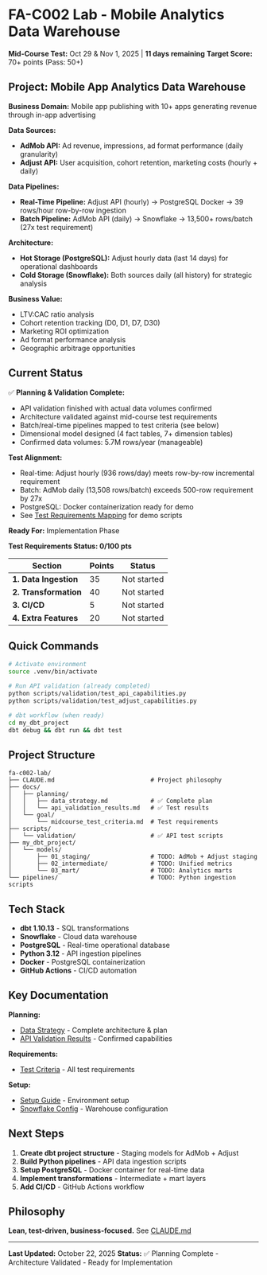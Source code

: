 # FA-C002 Lab - Mobile Analytics Data Warehouse

**Mid-Course Test:** Oct 29 & Nov 1, 2025 | **11 days remaining**
**Target Score:** 70+ points (Pass: 50+)

## Project: Mobile App Analytics Data Warehouse

**Business Domain:** Mobile app publishing with 10+ apps generating revenue through in-app advertising

**Data Sources:**
- **AdMob API:** Ad revenue, impressions, ad format performance (daily granularity)
- **Adjust API:** User acquisition, cohort retention, marketing costs (hourly + daily)

**Data Pipelines:**
- **Real-Time Pipeline:** Adjust API (hourly) → PostgreSQL Docker → 39 rows/hour row-by-row ingestion
- **Batch Pipeline:** AdMob API (daily) → Snowflake → 13,500+ rows/batch (27x test requirement)

**Architecture:**
- **Hot Storage (PostgreSQL):** Adjust hourly data (last 14 days) for operational dashboards
- **Cold Storage (Snowflake):** Both sources daily (all history) for strategic analysis

**Business Value:**
- LTV:CAC ratio analysis
- Cohort retention tracking (D0, D1, D7, D30)
- Marketing ROI optimization
- Ad format performance analysis
- Geographic arbitrage opportunities

## Current Status

✅ **Planning & Validation Complete:**
- API validation finished with actual data volumes confirmed
- Architecture validated against mid-course test requirements
- Batch/real-time pipelines mapped to test criteria (see below)
- Dimensional model designed (4 fact tables, 7+ dimension tables)
- Confirmed data volumes: 5.7M rows/year (manageable)

**Test Alignment:**
- Real-time: Adjust hourly (936 rows/day) meets row-by-row incremental requirement
- Batch: AdMob daily (13,508 rows/batch) exceeds 500-row requirement by 27x
- PostgreSQL: Docker containerization ready for demo
- See [Test Requirements Mapping](./docs/planning/data_strategy.md#mid-course-test-requirements-mapping) for demo scripts

**Ready For:** Implementation Phase

**Test Requirements Status: 0/100 pts**

| Section | Points | Status |
|---------|--------|--------|
| **1. Data Ingestion** | 35 | Not started |
| **2. Transformation** | 40 | Not started |
| **3. CI/CD** | 5 | Not started |
| **4. Extra Features** | 20 | Not started |

## Quick Commands

```bash
# Activate environment
source .venv/bin/activate

# Run API validation (already completed)
python scripts/validation/test_api_capabilities.py
python scripts/validation/test_adjust_capabilities.py

# dbt workflow (when ready)
cd my_dbt_project
dbt debug && dbt run && dbt test
```

## Project Structure

```text
fa-c002-lab/
├── CLAUDE.md                           # Project philosophy
├── docs/
│   ├── planning/
│   │   ├── data_strategy.md            # ✅ Complete plan
│   │   └── api_validation_results.md   # ✅ Test results
│   └── goal/
│       └── midcourse_test_criteria.md  # Test requirements
├── scripts/
│   └── validation/                     # ✅ API test scripts
├── my_dbt_project/
│   └── models/
│       ├── 01_staging/                 # TODO: AdMob + Adjust staging
│       ├── 02_intermediate/            # TODO: Unified metrics
│       └── 03_mart/                    # TODO: Analytics marts
└── pipelines/                          # TODO: Python ingestion scripts
```

## Tech Stack

- **dbt 1.10.13** - SQL transformations
- **Snowflake** - Cloud data warehouse
- **PostgreSQL** - Real-time operational database
- **Python 3.12** - API ingestion pipelines
- **Docker** - PostgreSQL containerization
- **GitHub Actions** - CI/CD automation

## Key Documentation

**Planning:**
- [Data Strategy](./docs/planning/data_strategy.md) - Complete architecture & plan
- [API Validation Results](./docs/planning/api_validation_results.md) - Confirmed capabilities

**Requirements:**
- [Test Criteria](./docs/goal/midcourse_test_criteria.md) - All test requirements

**Setup:**
- [Setup Guide](./docs/00_setup_guide.md) - Environment setup
- [Snowflake Config](./docs/snowflake_setup.md) - Warehouse configuration

## Next Steps

1. **Create dbt project structure** - Staging models for AdMob + Adjust
2. **Build Python pipelines** - API data ingestion scripts
3. **Setup PostgreSQL** - Docker container for real-time data
4. **Implement transformations** - Intermediate + mart layers
5. **Add CI/CD** - GitHub Actions workflow

## Philosophy

**Lean, test-driven, business-focused.** See [CLAUDE.md](./CLAUDE.md)

---

**Last Updated:** October 22, 2025
**Status:** ✅ Planning Complete - Architecture Validated - Ready for Implementation
